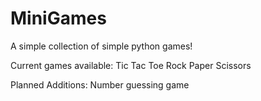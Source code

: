 # MiniGames
A simple collection of simple python games!

Current games available:
  Tic Tac Toe
  Rock Paper Scissors

Planned Additions:
  Number guessing game
